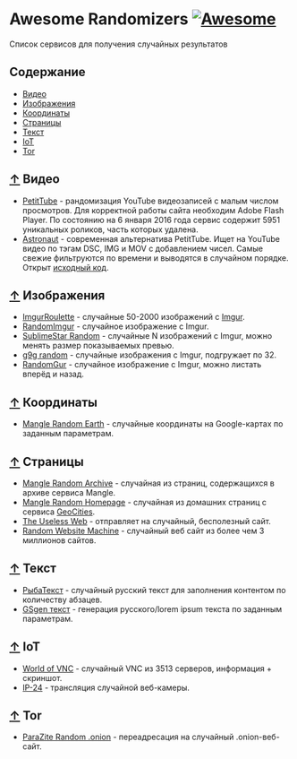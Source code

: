 # Awesome Randomizers [![Awesome](https://awesome.re/badge.svg)](https://awesome.re)

Список сервисов для получения случайных результатов

## Содержание

- [Видео](#-Видео)
- [Изображения](#-Изображения)
- [Координаты](#-Координаты)
- [Cтраницы](#-Страницы)
- [Текст](#-Текст)
- [IoT](#-iot)
- [Tor](#-tor)

## [↑](#Содержание) Видео

- [PetitTube](http://petittube.com) - рандомизация YouTube видеозаписей с малым числом просмотров. Для
корректной работы сайта необходим Adobe Flash Player. По состоянию на 6 января 2016 года
сервис содержит 5951 уникальных роликов, часть которых удалена.
- [Astronaut](http://astronaut.io/) - современная альтернатива PetitTube. Ищет на YouTube видео по
тэгам DSC, IMG и MOV с добавлением чисел. Самые свежие фильтруются по времени и
выводятся в случайном порядке. Открыт [исходный код](https://github.com/wonga00/astronaut).

## [↑](#Содержание) Изображения

- [ImgurRoulette](http://imgurroulette.byethost3.com/) - случайные 50-2000 изображений с [Imgur](https://imgur.com).
- [RandomImgur](http://www.maxitter.com/imgur/) - случайное изображение с Imgur.
- [SublimeStar Random](https://random-images.3w3.eu/) - случайные N изображений с Imgur, можно менять размер показываемых превью.
- [g9g random](http://g9g.eu/) - случайные изображения с Imgur, подгружает по 32.
- [RandomGur](http://jasonb.io/randomgur/) - случайное изображение с Imgur, можно листать вперёд и назад.

## [↑](#Содержание) Координаты

- [Mangle Random Earth](http://www.mangle.ca/randomearth/) - случайные координаты на Google-картах по заданным параметрам.

## [↑](#Содержание) Страницы

- [Mangle Random Archive](http://www.mangle.ca/archive.php) - случайная из страниц, содержащихся в архиве сервиса Mangle.
- [Mangle Random Homepage](http://www.mangle.ca/homepage.php) - случайная из домашних страниц с сервиса [GeoCities](https://ru.wikipedia.org/wiki/GeoCities).
- [The Useless Web](http://www.theuselessweb.com/) - отправляет на случайный, бесполезный сайт.
- [Random Website Machine](http://www.whatsmyip.org/random-website-machine/random/) - случайный веб сайт из более чем 3 миллионов сайтов.

## [↑](#Содержание) Текст

- [РыбаТекст](http://fishtext.ru/) - случайный русский текст для заполнения контентом по количеству абзацев.
- [GSgen текст](http://gsgen.ru/tools/fish-text/) - генерация русского/lorem ipsum текста по заданным параметрам.

## [↑](#Содержание) IoT

- [World of VNC](https://worldofvnc.net/browse.php?) - случайный VNC из 3513 серверов, информация + скриншот.
- [IP-24](https://ip-24.net/webcams.php) - трансляция случайной веб-камеры.

## [↑](#Содержание) Tor

- [ParaZite Random .onion](http://random.para.city/) - переадресация на случайный .onion-веб-сайт.
